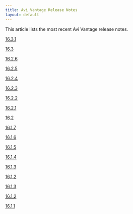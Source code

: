 ```yaml
---
title: Avi Vantage Release Notes
layout: default
---
```

This article lists the most recent Avi Vantage release notes.

<a href="/docs/17.1/avi-vantage-16-3-1-release-notes/">16.3.1</a>

<a href="/docs/17.1/avi-vantage-16-3-release-notes/">16.3</a>

<a href="/docs/17.1/avi-vantage-16-2-6-release-notes/">16.2.6</a>

<a href="/docs/17.1/avi-vantage-16-2-5-release-notes/">16.2.5</a>

<a href="/docs/17.1/avi-vantage-16-2-4-release-notes/">16.2.4</a>

<a href="/docs/17.1/avi-vantage-16-2-3-release-notes/">16.2.3</a>

<a href="/docs/17.1/avi-vantage-16-2-2-release-notes/">16.2.2</a>

<a href="/docs/17.1/avi-vantage-16-2-1-release-notes/">16.2.1</a>

<a href="/docs/17.1/avi-vantage-16-2-release-notes/">16.2</a>

<a href="/docs/17.1/avi-vantage-16-1-7-release-notes/">16.1.7</a>

<a href="/docs/17.1/avi-vantage-16-1-6-release-notes/">16.1.6</a>

<a href="/docs/17.1/avi-vantage-16-1-5-release-notes/">16.1.5</a>

<a href="/docs/17.1/avi-vantage-16-1-4-release-notes/">16.1.4</a>

<a href="/docs/17.1/avi-vantage-16-1-3-release-notes/">16.1.3</a>

<a href="/docs/17.1/avi-vantage-16-1-2-release-notes/">16.1.2</a>

<a href="/docs/17.1/avi-vantage-16-1-3-release-notes/">16.1.3</a>

<a href="/docs/17.1/avi-vantage-16-1-2-release-notes/">16.1.2</a>

<a href="/docs/17.1/avi-vantage-16-1-6-release-notes/">16.1.1</a>
